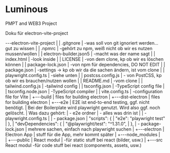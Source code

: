 # Luminous

PMPT and WEB3 Project

Doku für electron-vite-project

---electron-vite-project
|
| .gitgnore
| -was soll von git ignoriert werden... gut zu wissen
|
| .npmrc
| -gehört zu npm, weiß nicht ob wir es nutzen mussen/wollen
|
| electron-builder.json5
| -macht was der name sagt
|
| index.html
| -look inside
|
| LICENSE
| -von dem clone, kp ob wir es löschen können
|
| package-lock.json
| -von npm für dependencies, DO NOT EDIT
|
| package.json
| -settings -> kp ob wir da die sachen ändern, ist vom clone
|
| playwright.config.ts
| -siehe unten
|
| postcss.config.js
| - von PostCSS, kp ob wir es brauchen/nutzen wollen
|
| README.md
| -vom clone
|
| tailwind.config.js
| -tailwind config
|
| tsconfig.json
| -TypeScript config file
|
| tsconfig.node.json
| -TypeScript compiler
|
| vite.config.ts
| -configuration file for Vite
|
+---build
| files for building electron
|
+---dist-electron
| files for building electron
|
+---e2e
| E2E ist end-to-end testing, ggf. nicht benötigt.
| Bei der Boilerplate wird playwright genutzt. Wird also ggf. noch gelöscht.
| Was dazu gehört:
| - e2e ordner
| - alles was drin ist
|
| - playwright.config.ts
|
| - package.json
| "scripts": {
| "e2e": "playwright test"
| },
| "devDependencies": {
| "@playwright/test": "^1.31.0",
| },
| - package-lock.json
| mehrere sachen, einfach nach playwright suchen
|
+---electron
| Electron App
| stuff für die App, mehr kommt später
|
+---node_modules
|  
 |
+---public
| React modul
| -für static stuff bei react (bilder, usw.)
|
+---src
React modul
-für code stuff bei react (components, assets, usw.)
